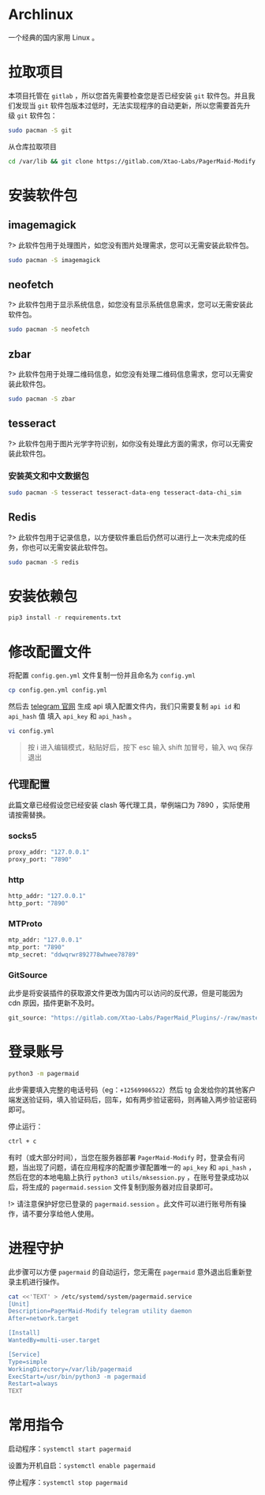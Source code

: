 ﻿# Archlinux

一个经典的国内家用 Linux 。 

# 拉取项目

本项目托管在 `gitlab` ，所以您首先需要检查您是否已经安装 `git` 软件包。并且我们发现当 `git` 软件包版本过低时，无法实现程序的自动更新，所以您需要首先升级 `git` 软件包：

```bash
sudo pacman -S git
```

从仓库拉取项目

```bash
cd /var/lib && git clone https://gitlab.com/Xtao-Labs/PagerMaid-Modify.git pagermaid && cd pagermaid
```

# 安装软件包

## imagemagick

?> 此软件包用于处理图片，如您没有图片处理需求，您可以无需安装此软件包。

```bash
sudo pacman -S imagemagick
```

## neofetch

?> 此软件包用于显示系统信息，如您没有显示系统信息需求，您可以无需安装此软件包。

```bash
sudo pacman -S neofetch
```

## zbar

?> 此软件包用于处理二维码信息，如您没有处理二维码信息需求，您可以无需安装此软件包。

```bash
sudo pacman -S zbar
```

## tesseract

?> 此软件包用于图片光学字符识别，如你没有处理此方面的需求，你可以无需安装此软件包。

### 安装英文和中文数据包

```bash
sudo pacman -S tesseract tesseract-data-eng tesseract-data-chi_sim
```

## Redis

?> 此软件包用于记录信息，以方便软件重启后仍然可以进行上一次未完成的任务，你也可以无需安装此软件包。

```bash
sudo pacman -S redis
```

# 安装依赖包

```bash
pip3 install -r requirements.txt
```

# 修改配置文件

将配置 `config.gen.yml` 文件复制一份并且命名为 `config.yml`

```bash
cp config.gen.yml config.yml
```

然后去 [telegram 官网](https://my.telegram.org/) 生成 api 填入配置文件内，我们只需要复制 `api id` 和 `api_hash` 值 填入 `api_key` 和 `api_hash` 。

```bash
vi config.yml
```

> 按 i 进入编辑模式，粘贴好后，按下 esc 输入 shift 加冒号，输入 wq 保存退出

## 代理配置

此篇文章已经假设您已经安装 clash 等代理工具，举例端口为 7890 ，实际使用请按需替换。

### socks5

```bash
proxy_addr: "127.0.0.1"
proxy_port: "7890"
```

### http

```bash
http_addr: "127.0.0.1"
http_port: "7890"
```

### MTProto

```bash
mtp_addr: "127.0.0.1"
mtp_port: "7890"
mtp_secret: "ddwqrwr892778whwee78789"
```

### GitSource

此步是将安装插件的获取源文件更改为国内可以访问的反代源，但是可能因为 cdn 原因，插件更新不及时。

```bash
git_source: "https://gitlab.com/Xtao-Labs/PagerMaid_Plugins/-/raw/master/"
```

# 登录账号

```bash
python3 -m pagermaid
```

此步需要填入完整的电话号码（eg：`+12569986522`）然后 tg 会发给你的其他客户端发送验证码，填入验证码后，回车，如有两步验证密码，则再输入两步验证密码即可。

停止运行：

```bash
ctrl + c
```

有时（或大部分时间），当您在服务器部署 `PagerMaid-Modify` 时，登录会有问题，当出现了问题，请在应用程序的配置步骤配置唯一的 `api_key` 和 `api_hash` ，然后在您的本地电脑上执行 `python3 utils/mksession.py` ，在账号登录成功以后，将生成的 `pagermaid.session` 文件复制到服务器对应目录即可。

!> 请注意保护好您已登录的 `pagermaid.session` 。此文件可以进行账号所有操作，请不要分享给他人使用。

# 进程守护

此步骤可以方便 `pagermaid` 的自动运行，您无需在 `pagermaid` 意外退出后重新登录主机进行操作。

```bash
cat <<'TEXT' > /etc/systemd/system/pagermaid.service
[Unit]
Description=PagerMaid-Modify telegram utility daemon
After=network.target

[Install]
WantedBy=multi-user.target

[Service]
Type=simple
WorkingDirectory=/var/lib/pagermaid
ExecStart=/usr/bin/python3 -m pagermaid
Restart=always
TEXT
```

# 常用指令

启动程序：`systemctl start pagermaid`

设置为开机自启：`systemctl enable pagermaid`

停止程序：`systemctl stop pagermaid`
